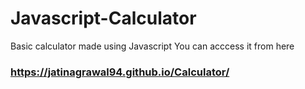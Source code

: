 # Javascript-Calculator

Basic calculator made using Javascript
You can acccess it from here

### https://jatinagrawal94.github.io/Calculator/

